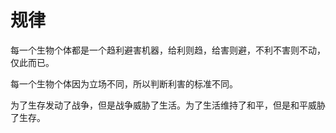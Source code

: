 # 规律

每一个生物个体都是一个趋利避害机器，给利则趋，给害则避，不利不害则不动，仅此而已。

每一个生物个体因为立场不同，所以判断利害的标准不同。

为了生存发动了战争，但是战争威胁了生活。为了生活维持了和平，但是和平威胁了生存。
